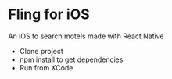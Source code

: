 # Fling for iOS

An iOS to search motels made with React Native

* Clone project
* npm install to get dependencies
* Run from XCode
